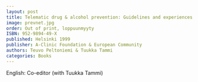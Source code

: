 ```yaml
---
layout: post
title: Telematic drug & alcohol prevention: Guidelines and experiences from Prevnet Euro
image: prevnet.jpg
order: Out of print, loppuunmyyty
ISBN: 952-9894-49-X
published: Helsinki 1999
publisher: A-Clinic Foundation & European Community
authors: Teuvo Peltoniemi & Tuukka Tammi
categories: Books
---
```

English: Co-editor (with Tuukka Tammi)

